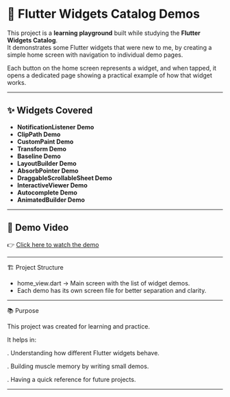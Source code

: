# 📘 Flutter Widgets Catalog Demos  

This project is a **learning playground** built while studying the **Flutter Widgets Catalog**.  
It demonstrates some Flutter widgets that were new to me, by creating a simple home screen with navigation to individual demo pages.  

Each button on the home screen represents a widget, and when tapped, it opens a dedicated page showing a practical example of how that widget works.  

---

## ✨ Widgets Covered  

- **NotificationListener Demo**  
- **ClipPath Demo**  
- **CustomPaint Demo**  
- **Transform Demo**  
- **Baseline Demo**  
- **LayoutBuilder Demo**  
- **AbsorbPointer Demo**  
- **DraggableScrollableSheet Demo**  
- **InteractiveViewer Demo**  
- **Autocomplete Demo**  
- **AnimatedBuilder Demo**  

---

## 🎥 Demo Video  

👉 [Click here to watch the demo](https://drive.google.com/file/d/1T42g_j7KpjUc-FficqttR_aDsIPP7GJ4/view?usp=sharing)  

---

🏗️ Project Structure

- home_view.dart → Main screen with the list of widget demos.
- Each demo has its own screen file for better separation and clarity.

---


📚 Purpose

This project was created for learning and practice.

It helps in:

  . Understanding how different Flutter widgets behave.
  
  . Building muscle memory by writing small demos.
  
  . Having a quick reference for future projects.

   ---
